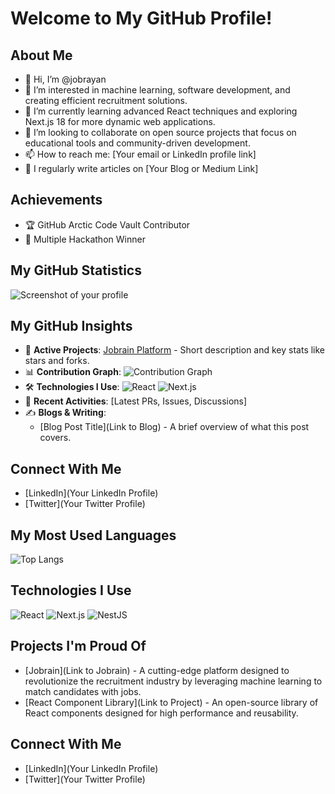 # Welcome to My GitHub Profile!

## About Me
- 👋 Hi, I’m @jobrayan
- 👀 I’m interested in machine learning, software development, and creating efficient recruitment solutions.
- 🌱 I’m currently learning advanced React techniques and exploring Next.js 18 for more dynamic web applications.
- 💞️ I’m looking to collaborate on open source projects that focus on educational tools and community-driven development.
- 📫 How to reach me: [Your email or LinkedIn profile link]
- 📝 I regularly write articles on [Your Blog or Medium Link]

## Achievements
- 🏆 GitHub Arctic Code Vault Contributor
- 🥇 Multiple Hackathon Winner

## My GitHub Statistics
![Screenshot of your profile](https://i.postimg.cc/y8HCF7w7/Screenshot-from-2025-02-16-11-35-36.png)

## My GitHub Insights

- 🚀 **Active Projects**: [Jobrain Platform](https://beta.jobrain.app/) - Short description and key stats like stars and forks.
- 📊 **Contribution Graph**:
  ![Contribution Graph](https://ghchart.rshah.org/jobrayan)
- 🛠️ **Technologies I Use**:
  ![React](https://img.shields.io/badge/-React-61DAFB?style=flat-square&logo=react&logoColor=white)
  ![Next.js](https://img.shields.io/badge/-Next.js-000000?style=flat-square&logo=next.js)
- 📝 **Recent Activities**: [Latest PRs, Issues, Discussions]
- ✍️ **Blogs & Writing**:
  - [Blog Post Title](Link to Blog) - A brief overview of what this post covers.

## Connect With Me
- [LinkedIn](Your LinkedIn Profile)
- [Twitter](Your Twitter Profile)


## My Most Used Languages

![Top Langs](https://github-readme-stats.vercel.app/api/top-langs/?username=jobrayan&layout=compact&theme=radical)

## Technologies I Use
![React](https://img.shields.io/badge/-React-61DAFB?style=flat-square&logo=react&logoColor=white)
![Next.js](https://img.shields.io/badge/-Next.js-000000?style=flat-square&logo=next.js)
![NestJS](https://img.shields.io/badge/-NestJS-ea2845?style=flat-square&logo=nestjs&logoColor=white)

## Projects I'm Proud Of

- [Jobrain](Link to Jobrain) - A cutting-edge platform designed to revolutionize the recruitment industry by leveraging machine learning to match candidates with jobs.
- [React Component Library](Link to Project) - An open-source library of React components designed for high performance and reusability.

## Connect With Me
- [LinkedIn](Your LinkedIn Profile)
- [Twitter](Your Twitter Profile)

